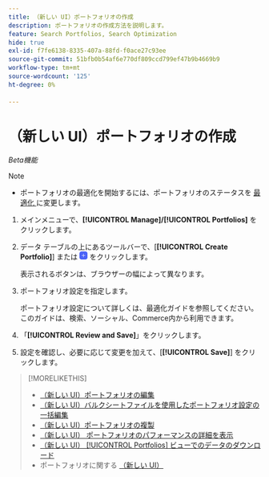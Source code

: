 ```yaml
---
title: （新しい UI）ポートフォリオの作成
description: ポートフォリオの作成方法を説明します。
feature: Search Portfolios, Search Optimization
hide: true
exl-id: f7fe6138-8335-407a-88fd-f0ace27c93ee
source-git-commit: 51bfb0b54af6e770df809ccd799ef47b9b4669b9
workflow-type: tm+mt
source-wordcount: '125'
ht-degree: 0%

---
```


# （新しい UI）ポートフォリオの作成

*Beta機能*

>[!NOTE]
>
>* ポートフォリオの最適化を開始するには、ポートフォリオのステータスを [ 最適化 ](portfolio-about.md#portfolio-status) に変更します。

1. メインメニューで、**[!UICONTROL Manage]/[!UICONTROL Portfolios]** をクリックします。

1. データ テーブルの上にあるツールバーで、[**[!UICONTROL Create Portfolio]**] または ![ 追加 ](/help/search-social-commerce/assets/add-new.png " 追加 ") をクリックします。

   表示されるボタンは、ブラウザーの幅によって異なります。

1. ポートフォリオ設定を指定します。

   ポートフォリオ設定について詳しくは、最適化ガイドを参照してください。このガイドは、検索、ソーシャル、Commerce内から利用できます。

1. 「**[!UICONTROL Review and Save]**」をクリックします。

1. 設定を確認し、必要に応じて変更を加えて、[**[!UICONTROL Save]**] をクリックします。

>[!MORELIKETHIS]
>
>* [ （新しい UI）ポートフォリオの編集 ](portfolio-edit.md)
>* [ （新しい UI）バルクシートファイルを使用したポートフォリオ設定の一括編集 ](portfolio-bulksheets.md)
>* [ （新しい UI）ポートフォリオの複製 ](portfolio-duplicate.md)
>* [ （新しい UI） ポートフォリオのパフォーマンスの詳細を表示 ](portfolio-details.md)
>* [ （新しい UI） [!UICONTROL Portfolios] ビューでのデータのダウンロード ](portfolio-view-report.md)
>* ポートフォリオに関する [ （新しい UI） ](portfolio-about.md)
